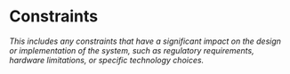 <!-- Space: EGB -->
<!-- Parent: { cookiecutter.software_system_name } Software Guidebook -->
<!-- Title: { cookiecutter.software_system_name } Constraints -->

# Constraints

_This includes any constraints that have a significant impact on the design or implementation of the
system, such as regulatory requirements, hardware limitations, or specific technology choices._